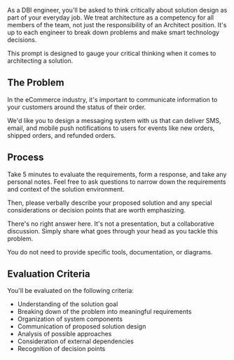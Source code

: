 As a DBI engineer, you'll be asked to think critically about solution design as part of your everyday job. We treat architecture as a competency for all members of the team, not just the responsibility of an Architect position. It's up to each engineer to break down problems and make smart technology decisions.

This prompt is designed to gauge your critical thinking when it comes to
architecting a solution.

## The Problem

In the eCommerce industry, it's important to communicate information to your
customers around the status of their order.

We'd like you to design a messaging system with us that can deliver SMS, email, and mobile push notifications to users for events like new orders, shipped orders, and refunded orders.

## Process

Take 5 minutes to evaluate the requirements, form a response, and take any
personal notes. Feel free to ask questions to narrow down the requirements and context of the solution environment.

Then, please verbally describe your proposed solution and any special
considerations or decision points that are worth emphasizing.

There's no right answer here. It's not a presentation, but a collaborative
discussion. Simply share what goes through your head as you tackle this problem.

You do not need to provide specific tools, documentation, or diagrams.

## Evaluation Criteria

You'll be evaluated on the following criteria:

- Understanding of the solution goal
- Breaking down of the problem into meaningful requirements
- Organization of system components
- Communication of proposed solution design
- Analysis of possible approaches
- Consideration of external dependencies
- Recognition of decision points
